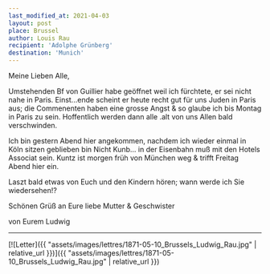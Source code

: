 ```yaml
---
last_modified_at: 2021-04-03
layout: post
place: Brussel
author: Louis Rau
recipient: 'Adolphe Grünberg'
destination: 'Munich'
---
```



Meine Lieben Alle,

Umstehenden Bf von Guillier habe geöffnet
weil ich fürchtete, er sei nicht nahe in Paris. Einst...ende
scheint er heute recht gut für uns Juden in Paris aus; die
Commenenten haben eine grosse Angst & so glaube ich
bis Montag in Paris zu sein. Hoffentlich werden dann
alle .alt von uns Allen bald verschwinden.

Ich bin gestern Abend hier angekommen,
nachdem ich wieder einmal in Köln sitzen geblieben bin
Nicht Kunb... in der Eisenbahn muß mit den Hotels
Associat sein. Kuntz ist morgen früh von München weg
& trifft Freitag Abend hier ein.

Laszt bald etwas von Euch und den
Kindern hören; wann werde ich Sie wiedersehen!?

Schönen Grüß an Eure liebe Mutter & Geschwister



von Eurem Ludwig

----

[![Letter]({{ "assets/images/lettres/1871-05-10_Brussels_Ludwig_Rau.jpg" | relative_url }})]({{ "assets/images/lettres/1871-05-10_Brussels_Ludwig_Rau.jpg" | relative_url }})
